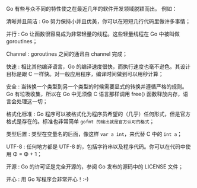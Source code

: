 Go 有些与众不同的特性使之在最近几年的软件开发领域脱颖而出。
例如：

清晰并且简洁
:	Go 努力保持小并且优美，你可以在短短几行代码里做许多事情；

并行
:	Go 让函数很容易成为非常轻量的线程。这些轻量线程在 Go 中被叫做 goroutines；

Channel
:	goroutines 之间的通讯由 channel 完成；

快速
:	相比其他编译语言，Go 的编译速度很快，而执行速度也毫不逊色。其设计目标是跟 C 一样快。对一般应用程序，编译时间做到可以用秒计算；

安全
:	当转换一个类型到另一个类型的时候需要显式的转换并遵循严格的规则。Go 有垃圾收集，所以在 Go 中无须像 C 语言那样调用 free() 函数释放内存，语言会处理这一切；

格式化标准
:	Go 程序可以被格式化为程序员希望的（几乎）任何形式，但是官方格式是存在的。标准也非常简单 `gofmt 的输出就是官方认可的格式`；

类型后置
:	类型在变量名的后面，像这样 `var a int`，来代替 C 中的 `int a`；

UTF-8
:	任何地方都是 UTF-8 的，包括字符串以及程序代码。你可以在代码中使用 Φ = Φ + 1；

开源
:	Go 的许可证是完全开源的，参阅 Go 发布的源码中的 LICENSE 文件；

开心
:	用 Go 写程序会非常开心！:-)
